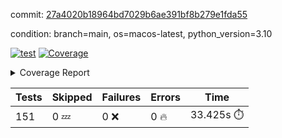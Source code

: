 commit: [27a4020b18964bd7029b6ae391bf8b279e1fda55](https://github.com/rcmdnk/homebrew-file/tree/27a4020b18964bd7029b6ae391bf8b279e1fda55)

condition: branch=main, os=macos-latest, python_version=3.10

[![test](https://github.com/rcmdnk/homebrew-file/actions/workflows/test.yml/badge.svg)](https://github.com/rcmdnk/homebrew-file/actions/runs/11985759032)
<a href="https://github.com/rcmdnk/homebrew-file/blob/27a4020b18964bd7029b6ae391bf8b279e1fda55/README.md"><img alt="Coverage" src="https://img.shields.io/badge/Coverage-0%25-red.svg" /></a><details><summary>Coverage Report </summary><table><tr><th>File</th><th>Stmts</th><th>Miss</th><th>Cover</th><th>Missing</th></tr><tbody><tr><td colspan="5"><b>src/brew_file</b></td></tr><tr><td>&nbsp; &nbsp;<a href="https://github.com/rcmdnk/homebrew-file/blob/27a4020b18964bd7029b6ae391bf8b279e1fda55/src/brew_file/__init__.py">\_\_init\_\_.py</a></td><td>3</td><td>3</td><td>0%</td><td><a href="https://github.com/rcmdnk/homebrew-file/blob/27a4020b18964bd7029b6ae391bf8b279e1fda55/src/brew_file/__init__.py#L1-L4">1&ndash;4</a></td></tr><tr><td>&nbsp; &nbsp;<a href="https://github.com/rcmdnk/homebrew-file/blob/27a4020b18964bd7029b6ae391bf8b279e1fda55/src/brew_file/brew_file.py">brew_file.py</a></td><td>1234</td><td>1234</td><td>0%</td><td><a href="https://github.com/rcmdnk/homebrew-file/blob/27a4020b18964bd7029b6ae391bf8b279e1fda55/src/brew_file/brew_file.py#L1-L2299">1&ndash;2299</a></td></tr><tr><td>&nbsp; &nbsp;<a href="https://github.com/rcmdnk/homebrew-file/blob/27a4020b18964bd7029b6ae391bf8b279e1fda55/src/brew_file/brew_helper.py">brew_helper.py</a></td><td>222</td><td>222</td><td>0%</td><td><a href="https://github.com/rcmdnk/homebrew-file/blob/27a4020b18964bd7029b6ae391bf8b279e1fda55/src/brew_file/brew_helper.py#L1-L373">1&ndash;373</a></td></tr><tr><td>&nbsp; &nbsp;<a href="https://github.com/rcmdnk/homebrew-file/blob/27a4020b18964bd7029b6ae391bf8b279e1fda55/src/brew_file/brew_info.py">brew_info.py</a></td><td>393</td><td>393</td><td>0%</td><td><a href="https://github.com/rcmdnk/homebrew-file/blob/27a4020b18964bd7029b6ae391bf8b279e1fda55/src/brew_file/brew_info.py#L1-L600">1&ndash;600</a></td></tr><tr><td>&nbsp; &nbsp;<a href="https://github.com/rcmdnk/homebrew-file/blob/27a4020b18964bd7029b6ae391bf8b279e1fda55/src/brew_file/info.py">info.py</a></td><td>11</td><td>11</td><td>0%</td><td><a href="https://github.com/rcmdnk/homebrew-file/blob/27a4020b18964bd7029b6ae391bf8b279e1fda55/src/brew_file/info.py#L1-L17">1&ndash;17</a></td></tr><tr><td>&nbsp; &nbsp;<a href="https://github.com/rcmdnk/homebrew-file/blob/27a4020b18964bd7029b6ae391bf8b279e1fda55/src/brew_file/main.py">main.py</a></td><td>166</td><td>166</td><td>0%</td><td><a href="https://github.com/rcmdnk/homebrew-file/blob/27a4020b18964bd7029b6ae391bf8b279e1fda55/src/brew_file/main.py#L1-L674">1&ndash;674</a></td></tr><tr><td>&nbsp; &nbsp;<a href="https://github.com/rcmdnk/homebrew-file/blob/27a4020b18964bd7029b6ae391bf8b279e1fda55/src/brew_file/utils.py">utils.py</a></td><td>69</td><td>69</td><td>0%</td><td><a href="https://github.com/rcmdnk/homebrew-file/blob/27a4020b18964bd7029b6ae391bf8b279e1fda55/src/brew_file/utils.py#L1-L133">1&ndash;133</a></td></tr><tr><td><b>TOTAL</b></td><td><b>2098</b></td><td><b>2098</b></td><td><b>0%</b></td><td>&nbsp;</td></tr></tbody></table></details>

| Tests | Skipped | Failures | Errors | Time |
| ----- | ------- | -------- | -------- | ------------------ |
| 151 | 0 :zzz: | 0 :x: | 0 :fire: | 33.425s :stopwatch: |

